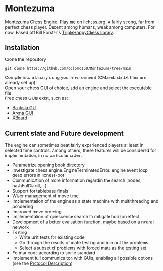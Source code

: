 # Montezuma
Montezuma Chess Engine. [Play me](https://lichess.org/@/Montezuma_BOT) on lichess.org.
A fairly strong, far from perfect chess player. Decent among humans, weak among computers. For now.
Based off Bill Forster's [TripleHappyChess library](https://github.com/billforsternz/thc-chess-library).

## Installation
Clone the repository
```
git clone https://github.com/bolomcs50/Montezuma/tree/main
```

Compile into a binary using your environment (CMakeLists.txt files are already set up).  
Open your chess GUI of choice, add an engine and select the executable file.  
Free chess GUIs exist, such as:  
* [Banksia GUI](https://banksiagui.com/)
* [Arena GUI](http://www.playwitharena.de/)
* [XBoard](https://www.gnu.org/software/xboard/)

## Current state and Future development

The engine can sometimes beat fairly experienced players at least in selected time controls.
Among others, these features will be considered for implementation, in no particular order:

* Parametrize opening book directory
* Investigate chess.engine.EngineTerminatedError: engine event loop dead errors in lichess-bot
* Communication of more information regardin the search (nodes, hashFull%mill,...)
* Support for tablebase finals
* Wiser management of move time
* Implementation of the engine as a state machine with multithreading and pondering
* Improved move ordering
* Implementation of quiescence search to mitigate horizon effect
* Development of a better evaluation function, maybe based on a neural network
* Testing
    * Write unit tests for existing code
    * Go through the results of mate testing and iron out the problems
    * Select a subset of problems with forced mate as the testing set
* Format code according to some standard
* Implement full communicaiton with GUIs, enabling all possible options (see the [Protocol Description](http://wbec-ridderkerk.nl/html/UCIProtocol.html))

